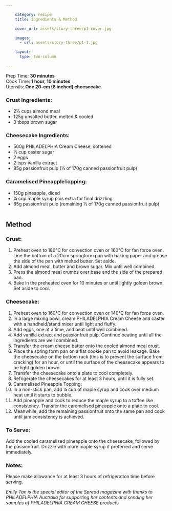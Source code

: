 ```yaml
---

    category: recipe
    title: Ingredients & Method

    cover_url: assets/story-three/p1-cover.jpg

    images:
      - url: assets/story-three/p1-1.jpg

    layout:
      type: two-column

---
```


Prep Time: <b>30 minutes</b><br>
Cook Time: <b>1 hour, 10 minutes</b><br>
Utensils: <b>One 20-cm (8 inched) cheesecake</b>

### Crust Ingredients:

- 2½ cups almond meal
- 125g unsalted butter, melted & cooled
- 3 tbsps brown sugar

### Cheesecake Ingredients:

- 500g PHILADELPHIA Cream Cheese, softened
- ½ cup caster sugar
- 2 eggs
- 2 tsps vanilla extract
- 85g passionfruit pulp (½ of 170g canned passionfruit pulp)

### Caramelised PineappleTopping:

- 150g pineapple, diced
- ¼ cup maple syrup plus extra for final drizzling
- 85g passionfruit pulp (remaining ½ of 170g canned passionfruit pulp)

<img data-media-id="images:1">

## Method

### Crust:

1. Preheat oven to 180°C for convection oven or 160°C for fan force oven. Line the bottom of a 20cm springform pan with baking paper and grease the side of the pan with melted butter. Set aside.
2. Add almond meal, butter and brown sugar. Mix until well combined.
3. Press the almond meal crumbs over base and the side of the prepared pan.
4. Bake in the preheated oven for 10 minutes or until lightly golden brown. Set aside to cool.

### Cheesecake:

1. Preheat oven to 160°C for convection oven or 140°C for fan force oven.
2. In a large mixing bowl, cream PHILADELPHIA Cream Cheese and caster with a handheld/stand mixer until light and fluffy.
3. Add eggs, one at a time, and beat until well combined.
4. Add vanilla extract and passionfruit pulp. Continue beating until all the ingredients are well combined.
5. Transfer the cream cheese batter onto the cooled almond meal crust.
6. Place the spring form pan on a flat cookie pan to avoid leakage. Bake the cheesecake on the bottom rack (this is to prevent the surface from cracking) for an hour, or until the surface of the cheesecake appears to be light golden brown.
7. Transfer the cheesecake onto a plate to cool completely.
8. Refrigerate the cheesecakes for at least 3 hours, until it is fully set.
9. Caramelised Pineapple Topping:
10. In a non-stick pan, add ¼ cup of maple syrup and cook over medium heat until it starts to bubble.
11. Add pineapple and cook to reduce the maple syrup to a toffee like consistency. Transfer the caremelised pineapple onto a plate to cool.
12. Meanwhile, add the remaining passionfruit onto the same pan and cook until jam consistency is achieved.

### To Serve:

Add the cooled caramelised pineapple onto the cheesecake, followed by the passionfruit. Drizzle with more maple syrup if preferred and serve immediately.

### Notes:

Please make allowance for at least 3 hours of refrigeration time before serving.

<p><em>Emily Tan is the special editor of the Spread magazine with thanks to PHILADELPHIA Australia for supporting her contents and sending her samples of PHILADELPHIA CREAM CHEESE products</em><p>
